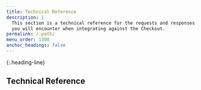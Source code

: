 ```yaml
---
title: Technical Reference
description: |
  This section is a technical reference for the requests and responses
  you will encounter when integrating against the Checkout.
permalink: /:path/
menu_order: 1300
anchor_headings: false
---
```


{:.heading-line}

## Technical Reference
